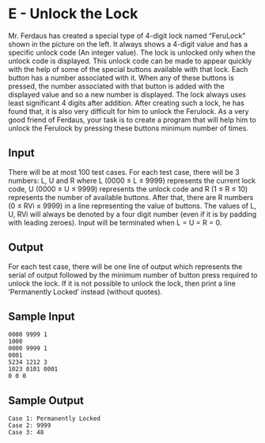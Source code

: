 # E - Unlock the Lock

Mr. Ferdaus has created a special type of 4-digit lock named “FeruLock” shown in the picture on the left. It always shows a 4-digit value and has a specific unlock code (An integer value). The lock is unlocked only when the unlock code is displayed. This unlock code can be made to appear quickly with the help of some of the special buttons available with that lock. Each button has a number associated with it. When any of these buttons is pressed, the number associated with that button is added with the displayed value and so a new number is displayed. The lock always uses least significant 4 digits after addition. After creating such a lock, he has found that, it is also very difficult for him to unlock the Ferulock. As a very good friend of Ferdaus, your task is to create a program that will help him to unlock the Ferulock by pressing these buttons minimum number of times.

## Input

There will be at most 100 test cases. For each test case, there will be 3 numbers: L, U and R where L (0000 ≤ L ≤ 9999) represents the current lock code, U (0000 ≤ U ≤ 9999) represents the unlock code and R (1 ≤ R ≤ 10) represents the number of available buttons. After that, there are R numbers (0 ≤ RVi ≤ 9999) in a line representing the value of buttons. The values of L, U, RVi will always be denoted by a four digit number (even if it is by padding with leading zeroes). Input will be terminated when L = U = R = 0.

## Output

For each test case, there will be one line of output which represents the serial of output followed by the minimum number of button press required to unlock the lock. If it is not possible to unlock the lock, then print a line ‘Permanently Locked’ instead (without quotes).

## Sample Input

```
0000 9999 1
1000
0000 9999 1
0001
5234 1212 3
1023 0101 0001
0 0 0
```

## Sample Output

```
Case 1: Permanently Locked
Case 2: 9999
Case 3: 48
```
